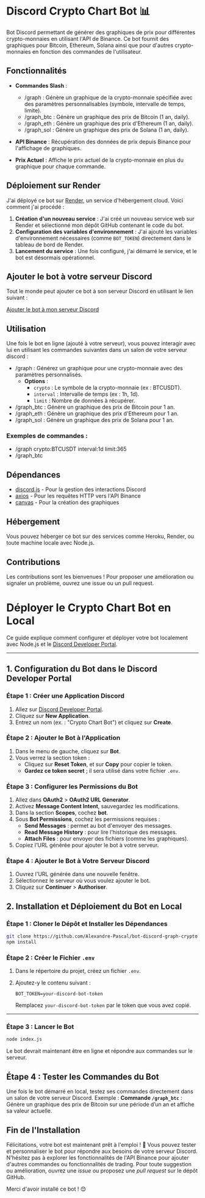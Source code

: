 # Discord Crypto Chart Bot 📊

Bot Discord permettant de générer des graphiques de prix pour différentes crypto-monnaies en utilisant l'API de Binance. Ce bot fournit des graphiques pour Bitcoin, Ethereum, Solana ainsi que pour d'autres crypto-monnaies en fonction des commandes de l'utilisateur.

## Fonctionnalités

- **Commandes Slash** :
  - /graph : Génère un graphique de la crypto-monnaie spécifiée avec des paramètres personnalisables (symbole, intervalle de temps, limite).
  - /graph_btc : Génère un graphique des prix de Bitcoin (1 an, daily).
  - /graph_eth : Génère un graphique des prix d'Ethereum (1 an, daily).
  - /graph_sol : Génère un graphique des prix de Solana (1 an, daily).

- **API Binance** : Récupération des données de prix depuis Binance pour l'affichage de graphiques.
- **Prix Actuel** : Affiche le prix actuel de la crypto-monnaie en plus du graphique pour chaque commande.

## Déploiement sur Render

J'ai déployé ce bot sur [Render](https://render.com), un service d'hébergement cloud. Voici comment j'ai procédé :

1. **Création d'un nouveau service** : J'ai créé un nouveau service web sur Render et sélectionné mon dépôt GitHub contenant le code du bot.
2. **Configuration des variables d'environnement** : J'ai ajouté les variables d'environnement nécessaires (comme `BOT_TOKEN`) directement dans le tableau de bord de Render.
3. **Lancement du service** : Une fois configuré, j'ai démarré le service, et le bot est désormais opérationnel.

## Ajouter le bot à votre serveur Discord

Tout le monde peut ajouter ce bot à son serveur Discord en utilisant le lien suivant :

[Ajouter le bot à mon serveur Discord](https://discord.com/oauth2/authorize?client_id=1301243281883009145&permissions=2147584000&integration_type=0&scope=bot)

## Utilisation

Une fois le bot en ligne (ajouté à votre serveur), vous pouvez interagir avec lui en utilisant les commandes suivantes dans un salon de votre serveur discord :

- /graph : Générez un graphique pour une crypto-monnaie avec des paramètres personnalisés.
  - **Options** :
    - `crypto` : Le symbole de la crypto-monnaie (ex : BTCUSDT).
    - `interval` : Intervalle de temps (ex : 1h, 1d).
    - `limit` : Nombre de données à récupérer.
- /graph_btc : Génère un graphique des prix de Bitcoin pour 1 an.
- /graph_eth : Génère un graphique des prix d'Ethereum pour 1 an.
- /graph_sol : Génère un graphique des prix de Solana pour 1 an.

### Exemples de commandes :

- /graph crypto:BTCUSDT interval:1d limit:365
- /graph_btc

## Dépendances

- [discord.js](https://discord.js.org/) - Pour la gestion des interactions Discord
- [axios](https://www.npmjs.com/package/axios) - Pour les requêtes HTTP vers l'API Binance
- [canvas](https://www.npmjs.com/package/canvas) - Pour la création des graphiques

## Hébergement

Vous pouvez héberger ce bot sur des services comme Heroku, Render, ou toute machine locale avec Node.js.

## Contributions

Les contributions sont les bienvenues ! Pour proposer une amélioration ou signaler un problème, ouvrez une issue ou un pull request.

# Déployer le Crypto Chart Bot en Local

Ce guide explique comment configurer et déployer votre bot localement avec Node.js et le [Discord Developer Portal](https://discord.com/developers/applications).

---

## 1. Configuration du Bot dans le Discord Developer Portal

### Étape 1 : Créer une Application Discord

1. Allez sur [Discord Developer Portal](https://discord.com/developers/applications).
2. Cliquez sur **New Application**.
3. Entrez un nom (ex. : "Crypto Chart Bot") et cliquez sur **Create**.

### Étape 2 : Ajouter le Bot à l'Application

1. Dans le menu de gauche, cliquez sur **Bot**.
3. Vous verrez la section token :
   - Cliquez sur **Reset Token**, et sur **Copy** pour copier le token.
   - **Gardez ce token secret** ; il sera utilisé dans votre fichier `.env`.

### Étape 3 : Configurer les Permissions du Bot

1. Allez dans **OAuth2** > **OAuth2 URL Generator**.
2. Activez **Message Content Intent**, sauvegardez les modifications.
3. Dans la section **Scopes**, cochez **bot**.
4. Sous **Bot Permissions**, cochez les permissions requises :
   - **Send Messages** : permet au bot d'envoyer des messages.
   - **Read Message History** : pour lire l’historique des messages.
   - **Attach Files** : pour envoyer des fichiers (comme les graphiques).
5. Copiez l'URL générée pour ajouter le bot à votre serveur.

### Étape 4 : Ajouter le Bot à Votre Serveur Discord

1. Ouvrez l'URL générée dans une nouvelle fenêtre.
2. Sélectionnez le serveur où vous voulez ajouter le bot.
3. Cliquez sur  **Continuer** > **Authoriser**.



## 2. Installation et Déploiement du Bot en Local

### Étape 1 : Cloner le Dépôt et Installer les Dépendances

```bash
git clone https://github.com/Alexandre-Pascal/bot-discord-graph-crypto.git
npm install
```
### Étape 2 : Créer le Fichier `.env`

1. Dans le répertoire du projet, créez un fichier `.env`.
2. Ajoutez-y le contenu suivant :

    ```env
    BOT_TOKEN=your-discord-bot-token
    ```

   Remplacez `your-discord-bot-token` par le token que vous avez copié.

---

### Étape 3 : Lancer le Bot
   ```bash
   node index.js
   ```
Le bot devrait maintenant être en ligne et répondre aux commandes sur le serveur.

## Étape 4 : Tester les Commandes du Bot

Une fois le bot démarré en local, testez ses commandes directement dans un salon de votre serveur Discord.
Exemple : **Commande `/graph_btc`** : Génère un graphique des prix de Bitcoin sur une période d’un an et affiche sa valeur actuelle.

## Fin de l'Installation

Félicitations, votre bot est maintenant prêt à l'emploi ! 🎉 Vous pouvez tester et personnaliser le bot pour répondre aux besoins de votre serveur Discord. N'hésitez pas à explorer les fonctionnalités de l'API Binance pour ajouter d'autres commandes ou fonctionnalités de trading. Pour toute suggestion ou amélioration, ouvrez une *issue* ou proposez une *pull request* sur le dépôt GitHub.

Merci d'avoir installé ce bot ! 😊
